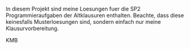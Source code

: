 In diesem Projekt sind meine Loesungen fuer die SP2 Programmieraufgaben der Altklausuren enthalten.
Beachte, dass diese keinesfalls Musterloesungen sind, sondern einfach nur meine Klausurvorbereitung.

KMB
